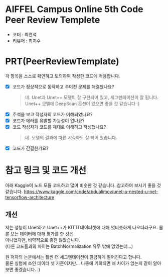 # AIFFEL Campus Online 5th Code Peer Review Templete
- 코더 : 최연석
- 리뷰어 : 최지수


# PRT(PeerReviewTemplate) 
각 항목을 스스로 확인하고 토의하여 작성한 코드에 적용합니다.

- [X] 코드가 정상적으로 동작하고 주어진 문제를 해결했나요?
  > 네. Unet과 Unet++ 모델이 잘 구현되어 있고, 세그멘테이션이 잘 됩니다.
  > Unet++ 모델에 DeepScan 옵션이 있으면 좋을 것 같습니다 :)
- [X] 주석을 보고 작성자의 코드가 이해되었나요?
- [X] 코드가 에러를 유발할 가능성이 없나요?
- [X] 코드 작성자가 코드를 제대로 이해하고 작성했나요?
  > 네. 모델의 결과에 따른 시각화도 잘 되어 있습니다.
- [X] 코드가 간결한가요?

# 참고 링크 및 코드 개선
아래 Kaggle이 노드 모듈 코드하고 많이 비슷한 것 같습니다. 참고하여 보시기 좋을 것 같습니다.
https://www.kaggle.com/code/abdualimov/unet-a-nested-u-net-tensorflow-architecture

## 개선
저는 성능이 Unet하고 Unet++가 KITTI 데이터셋에 대해 엇비슷하게 나오더라구요. 물론 모든 데이터에 대해 평가를 한 것은  
아니었지만, 비약적으로 좋진 않았습니다.  
(다른 코드들과의 차이는 BatchNormalization 유무 밖에 없었는데...)  

원 저자의 논문에서는 훨씬 더 세그멘테이션이 깔끔하게 떨어진다고 합니다.   
물론 실험에 쓰인 데이터 셋 기준이지만...
나중에 기회되면 왜 차이가 없는지 같이 알아보면 좋겠습니다. :)
